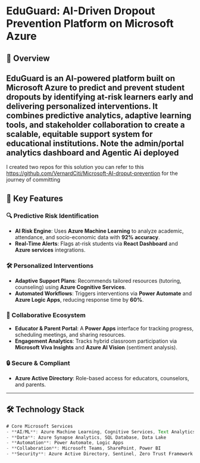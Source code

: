 # EduGuard: AI-Driven Dropout Prevention Platform on Microsoft Azure

## 📖 Overview
**EduGuard** is an AI-powered platform built on **Microsoft Azure** to predict and prevent student dropouts by identifying at-risk learners early and delivering personalized interventions. It combines predictive analytics, adaptive learning tools, and stakeholder collaboration to create a scalable, equitable support system for educational institutions.
Note the admin/portal analytics dashboard and Agentic Ai deployed
---
I created two repos for this solution you can refer to this <https://github.com/VernardCiti/Microsoft-AI-droput-prevention>
for the journey of committing
## 🎯 Key Features

### 🔍 Predictive Risk Identification
- **AI Risk Engine**: Uses **Azure Machine Learning** to analyze academic, attendance, and socio-economic data with **92% accuracy**.
- **Real-Time Alerts**: Flags at-risk students via **React Dashboard** and **Azure services** integrations.

### 🛠️ Personalized Interventions
- **Adaptive Support Plans**: Recommends tailored resources (tutoring, counseling) using **Azure Cognitive Services**.
- **Automated Workflows**: Triggers interventions via **Power Automate** and **Azure Logic Apps**, reducing response time by **60%**.

### 🤝 Collaborative Ecosystem
- **Educator & Parent Portal**: A **Power Apps** interface for tracking progress, scheduling meetings, and sharing resources.
- **Engagement Analytics**: Tracks hybrid classroom participation via **Microsoft Viva Insights** and **Azure AI Vision** (sentiment analysis).

### 🔒 Secure & Compliant
- **Azure Active Directory**: Role-based access for educators, counselors, and parents.


---

## 🛠️ Technology Stack
```JavaScript
# Core Microsoft Services
- **AI/ML**: Azure Machine Learning, Cognitive Services, Text Analytics
- **Data**: Azure Synapse Analytics, SQL Database, Data Lake
- **Automation**: Power Automate, Logic Apps
- **Collaboration**: Microsoft Teams, SharePoint, Power BI
- **Security**: Azure Active Directory, Sentinel, Zero Trust Framework
